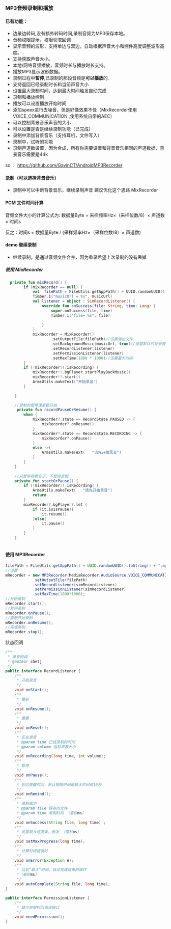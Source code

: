 ###  MP3音频录制和播放

#### 已有功能：

- 边录边转码,没有额外转码时间,录制音频为MP3保存本地。
- 音频权限提示，权限获取回调
- 显示音频的波形，支持单边与双边，自动根据声音大小和控件高度调整波形高度。
- 支持获取声音大小。
- 本地/网络音频播放，音频时长与播放时长支持。
- 播放MP3显示波形数据。
- 录制过程中**暂停**,已录制的那段音频是**可以播放**的.
- 支持返回已经录制时长和当前声音大小
- 设置最大录制时间，达到最大时间触发自动完成
- 录制和播放控制
- 播放可以设置播放开始时间
- 添加speex进行去噪音，但是好像效果不佳（MixRecorder使用VOICE_COMMUNICATION ,使用系统自带的AEC）
- 可以控制背景音乐声音的大小
- 可以设置是否是继续录制功能（已完成）
- 录制中添加背景音乐（支持耳机，文件写入）
- 录制中，试听的功能 
- 录制声道数设置，因为合成，所有你需要设置和背景音乐相同的声道数据，背景音乐需要是44k


so ： https://github.com/GavinCT/AndroidMP3Recorder

#### 录制（可以选择背景音乐）
  - 录制中可以中断背景音乐，继续录制声音  建议优化这个思路 MixRecorder
#### PCM 文件时间计算

音频文件大小的计算公式为: 数据量Byte = 采样频率Hz×（采样位数/8）× 声道数 × 时间s

反之：时间s = 数据量Byte / (采样频率Hz×（采样位数/8）× 声道数)

#### demo 继续录制 
- 继续录制，是通过音频文件合并，因为重录希望上次录制的没有丢掉


##### 使用 MixRecorder
``` kotlin
  private fun mixRecord() {
        if (mixRecorder == null) {
            val  filePath = FileUtils.getAppPath() + UUID.randomUUID().toString() + "bg.mp3"
            Timber.i("musicUrl = %s", musicUrl)
            val listener = object : SimRecordListener() {
                override fun onSuccess(file: String, time: Long) {
                    super.onSuccess(file, time)
                    Timber.i("file= %s", file)
       
                }
            }
            mixRecorder = MixRecorder()
                    .setOutputFile(filePath)//设置输出文件
                    .setBackgroundMusic(musicUrl, true)//设置默认的背景音乐
                    .setRecordListener(listener)
                    .setPermissionListener(listener)
                    .setMaxTime(1800 * 1000)//设置最大时间
        }
        if (!mixRecorder!!.isRecording) {
            mixRecorder!!.bgPlayer.startPlayBackMusic()
            mixRecorder!!.start()
            ArmsUtils.makeText("开始录音")
        }

    }
    
    //录制的暂停课重新开始
     private fun recordPauseOrResume() {
        when {
            mixRecorder?.state == RecordState.PAUSED -> {
                mixRecorder?.onResume()
            }
            mixRecorder?.state == RecordState.RECORDING -> {
                mixRecorder?.onPause()
            }
            else ->{
                ArmsUtils.makeText(   "请先开始录音")
            }
        }
    }
    
    //只暂停背景音乐，不暂停录制
    private fun startOrPause() {
        if (!mixRecorder!!.isRecording) {
            ArmsUtils.makeText(   "请先开始录音")
            return
        }
        mixRecorder?.bgPlayer?.let {
            if (it.isIsPause){
                it.resume()
            }else{
                it.pause()
            }
        }
    }
    
```


#### 使用 MP3Recorder
```java
filePath = FileUtils.getAppPath() + UUID.randomUUID().toString() + ".mp3";
//设置
mRecorder = new MP3Recorder(MediaRecorder.AudioSource.VOICE_COMMUNICATION,BuildConfig.DEBUG)      
			.setOutputFile(filePath)        
			.setRecordListener(simRecordListener)    			
			.setPermissionListener(simRecordListener)        
			.setMaxTime(1800*1000);
//开始录制
mRecorder.start();
//暂停录制
mRecorder.onPause();
//重新开始录制
mRecorder.onResume();
//完成录制
mRecorder.stop();
```

状态回调

```java
/**
 * 录音回调
 * @author shetj
 */
public interface RecordListener {
	/**
	 * 开始录音
	 */
	void onStart();
	/**
	 * 重新
	 */
	void onResume();
	/**
	 * 重置
	 */
	void onReset();
	/**
	 * 正在录音
	 * @param time 已经录制的时间
	 * @param volume 当前声音大小
	 */
	void onRecording(long time, int volume);
	/**
	 * 暂停
	 */
	void onPause();
	/**
	 * 到达提醒时间，默认提醒时间是最大时间前10秒
	 */
	void onRemind();
	/**
	 * 录制成功
	 * @param file 保存的文件
	 * @param time 录制时间 （毫秒ms）
	 */
	void onSuccess(String file, long time) ;
	/**
	 * 设置最大进度条，触发 （毫秒ms）
	 */
	void setMaxProgress(long time);
	/**
	 * 计算时间错误时
	 */
	void onError(Exception e);
	/**
	 * 达到“最大”时间，自动完成结束的操作
	 *（毫秒ms）
	 */
	void autoComplete(String file, long time);
}
```

```java
public interface PermissionListener {
	/**
	 * 缺少权限时回调该接口
	 */
	void needPermission();
}
```
